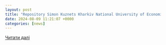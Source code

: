 ```yaml
---
layout: post
title: "Repository Simon Kuznets Kharkiv National University of Economics: Цифрова криміналістика: робоча програма навчальної дисципліни для студентів спеціальності 125 «Кібербезпека» другого (магістерського) рівня"
date: 2024-08-09 11:21:07 +0000
categories: [news]
---
```


[Читати далі](http://www.repository.hneu.edu.ua/jspui/handle/123456789/23317)
